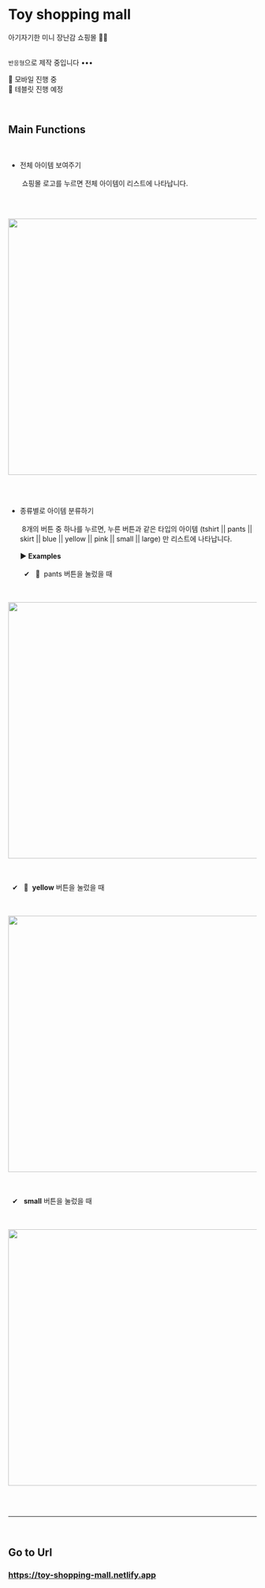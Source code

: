 # Toy shopping mall

아기자기한 미니 장난감 쇼핑몰 🧸🧩
</br></br>

`반응형`으로 제작 중입니다 •••

💨 모바일 진행 중 </br>
💨 테블릿 진행 예정

</br>

## Main Functions
</br>

- 전체 아이템 보여주기</br></br>
&nbsp;쇼핑몰 로고를 누르면 전체 아이템이 리스트에 나타납니다. 

</br></br>

<img src="https://user-images.githubusercontent.com/71072930/105573313-0120a800-5da0-11eb-8cfa-ef1579a95144.png" width= "700px" height="520" align="30px">

</br></br>

- 종류별로 아이템 분류하기</br></br>
&nbsp;8개의 버튼 중 하나를 누르면, 누른 버튼과 같은 타입의 아이템 (tshirt || pants || skirt || blue || yellow || pink || small || large) 만 리스트에 나타납니다.</br></br>
**▶ Examples**</br></br>
&nbsp; ✔ &nbsp; 👖 &nbsp;pants 버튼을 눌렀을 때</br></br></br>

<img src="https://user-images.githubusercontent.com/71072930/105573316-02ea6b80-5da0-11eb-890c-f3863cc8dd31.png" width= "700px" height="520">

</br></br>
&nbsp; ✔ &nbsp; 💛 &nbsp;**yellow** 버튼을 눌렀을 때</br></br></br>

<img src="https://user-images.githubusercontent.com/71072930/105573317-04b42f00-5da0-11eb-8ccf-6cc74fc225c4.png" width= "700px" height="520">

</br></br>
&nbsp; ✔ &nbsp;&nbsp;**small** 버튼을 눌렀을 때</br></br></br>

<img src="https://user-images.githubusercontent.com/71072930/105573321-067df280-5da0-11eb-8932-66996595070f.png" width= "700px" height="520">

</br></br>
* * * 
</br>

## Go to Url 
### https://toy-shopping-mall.netlify.app
</br>
